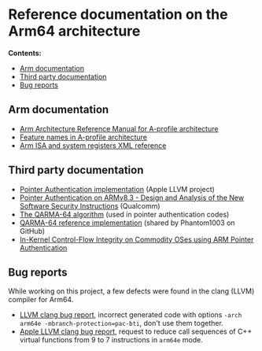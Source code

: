 # Reference documentation on the Arm64 architecture

**Contents:**

* [Arm documentation](#arm-documentation)
* [Third party documentation](#third-party-documentation)
* [Bug reports](#bug-reports)

## Arm documentation

- [Arm Architecture Reference Manual for A-profile architecture](https://developer.arm.com/documentation/ddi0487/latest)
- [Feature names in A-profile architecture](https://developer.arm.com/downloads/-/exploration-tools/feature-names-for-a-profile)
- [Arm ISA and system registers XML reference](https://developer.arm.com/downloads/-/exploration-tools)

## Third party documentation

- [Pointer Authentication implementation](https://github.com/apple/llvm-project/blob/apple/main/clang/docs/PointerAuthentication.rst) (Apple LLVM project)
- [Pointer Authentication on ARMv8.3 - Design and Analysis of the New Software Security Instructions](https://www.qualcomm.com/content/dam/qcomm-martech/dm-assets/documents/pointer-auth-v7.pdf) (Qualcomm)
- [The QARMA-64 algorithm](https://eprint.iacr.org/2016/444.pdf) (used in pointer authentication codes)
- [QARMA-64 reference implementation](https://github.com/Phantom1003/QARMA64) (shared by Phantom1003 on GitHub)
- [In-Kernel Control-Flow Integrity on Commodity OSes using ARM Pointer Authentication](https://arxiv.org/pdf/2112.07213.pdf)

## Bug reports

While working on this project, a few defects were found in the clang (LLVM) compiler for Arm64.

- [LLVM clang bug report](https://github.com/llvm/llvm-project/issues/60239), incorrect generated code with options `-arch arm64e -mbranch-protection=pac-bti`, don't use them together.
- [Apple LLVM clang bug report](https://github.com/apple/llvm-project/issues/6307), request to reduce call sequences of C++ virtual functions from 9 to 7 instructions in `arm64e` mode.
